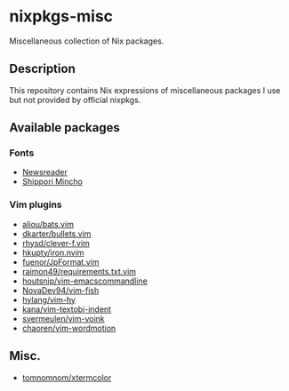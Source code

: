 # nixpkgs-misc
Miscellaneous collection of  Nix packages.

## Description

This repository contains Nix expressions of miscellaneous packages I use but not provided by official nixpkgs.

## Available packages

### Fonts
- [Newsreader](https://github.com/productiontype/Newsreader/)
- [Shippori Mincho](https://github.com/fontdasu/ShipporiMincho/)

### Vim plugins
- [aliou/bats.vim](https://github.com/aliou/bats.vim)
- [dkarter/bullets.vim](https://github.com/dkarter/bullets.vim)
- [rhysd/clever-f.vim](https://github.com/rhysd/clever-f.vim)
- [hkupty/iron.nvim](https://github.com/hkupty/iron.nvim)
- [fuenor/JpFormat.vim](https://github.com/fuenor/JpFormat.vim)
- [raimon49/requirements.txt.vim](https://github.com/raimon49/requirements.txt.vim)
- [houtsnip/vim-emacscommandline](https://github.com/houtsnip/vim-emacscommandline)
- [NovaDev94/vim-fish](https://github.com/NovaDev94/vim-fish)
- [hylang/vim-hy](https://github.com/hylang/vim-hy)
- [kana/vim-textobj-indent](https://github.com/kana/vim-textobj-indent)
- [svermeulen/vim-yoink](https://github.com/svermeulen/vim-yoink)
- [chaoren/vim-wordmotion](https://github.com/chaoren/vim-wordmotion)

## Misc.
- [tomnomnom/xtermcolor](tomnomnom/xtermcolor)
